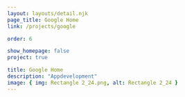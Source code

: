 ```yaml
---
layout: layouts/detail.njk
page_title: Google Home
link: /projects/google

order: 6

show_homepage: false
project: true

title: Google Home
description: "Appdevelopment"
image: { img: Rectangle 2_24.png, alt: Rectangle 2_24 }
---
```


